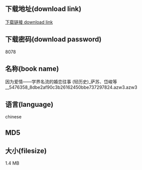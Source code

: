 ## 下载地址(download link)
[下载链接 download link](https://tutu365.netlify.app/?s=%E5%9B%A0%E4%B8%BA%E7%88%B1%E6%83%85%E2%80%94%E2%80%94%E5%AD%A6%E7%95%8C%E5%90%8D%E6%B5%81%E7%9A%84%E5%A9%9A%E6%81%8B%E5%BE%80%E4%BA%8B+%28%E8%BD%BB%E5%8E%86%E5%8F%B2%29_%E8%90%A8%E8%8B%8F%E3%80%81%E5%B2%B1%E5%B3%BB%E7%AD%89__5476358_8dbe2af90c3b26162450bbe737297824.azw3)

## 下载密码(download password)
8078

## 名称(book name)
因为爱情——学界名流的婚恋往事 (轻历史)_萨苏、岱峻等__5476358_8dbe2af90c3b26162450bbe737297824.azw3.azw3

## 语言(language)
chinese

## MD5


## 大小(filesize)
1.4 MB
